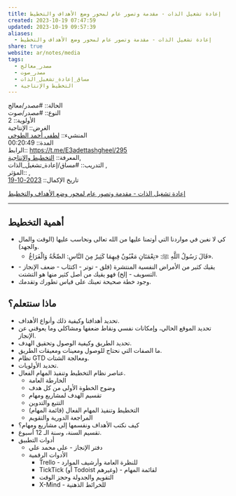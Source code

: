 ```yaml
---  
title: إعادة تشغيل الذات - مقدمة وتصور عام لمحور وضع الأهداف والتخطيط  
created: 2023-10-19 07:47:59  
updated: 2023-10-19 09:57:39  
aliases:  
  - إعادة تشغيل الذات - مقدمة وتصور عام لمحور وضع الأهداف والتخطيط  
share: true  
website: ar/notes/media  
tags:  
  - مصدر_معالج  
  - مصدر_صوت  
  - مساق_إعادة_تشغيل_الذات  
  - التخطيط واﻹنتاجية  
---  
```

  
  
  
الحالة:: #مصدر/معالج    
النوع:: #مصدر/صوت    
اﻷولوية:: 2    
الغرض:: الإنتاجية    
المنشيء:: [لطفي أحمد الطوخي](%D9%84%D8%B7%D9%81%D9%8A%20%D8%A3%D8%AD%D9%85%D8%AF%20%D8%A7%D9%84%D8%B7%D9%88%D8%AE%D9%8A.md)    
المدة:: 00:20:49    
الرابط:: <https://t.me/E3adettashgheel/295>    
المعرفة:: [التخطيط واﻹنتاجية](%D8%A7%D9%84%D8%AA%D8%AE%D8%B7%D9%8A%D8%B7%20%D9%88%D8%A7%EF%BB%B9%D9%86%D8%AA%D8%A7%D8%AC%D9%8A%D8%A9.md),    
التدريب:: #مساق/إعادة_تشغيل_الذات ,    
المؤثر:: ,    
تاريخ اﻹكمال:: [2023-10-19](2023-10-19.md)  
  
[إعادة تشغيل الذات - مقدمة وتصور عام لمحور وضع الأهداف والتخطيط](https://t.me/E3adettashgheel/296)  
  
---  
  
## أهمية التخطيط  
  
- كي لا نغبن في مواردنا التي أوتمنا عليها من الله تعالى ونحاسب عليها (الوقت والمال والجهد).  
  - قَالَ رَسُولُ اللَّهِ ﷺ: «نِعْمَتَانِ مَغْبُونٌ فِيهِمَا كَثِيرٌ مِنَ النَّاسِ: الصِّحَّةُ وَالْفَرَاغُ».  
- يقيك كثير من الأمراض النفسية المنتشرة (قلق - توتر - اكتئاب - ضعف اﻹنجاز - التسويف - إلخ) فهو يقيك من أصل كثير منها هو التشتت.  
- وجود خطة صحيحة تعينك على قياس تطورك وتقدمك.  
  
## ماذا سنتعلم؟  
  
- تحديد أهدافنا وكيفية ذلك وأنواع الأهداف.  
- تحديد الموقع الحالي، وإمكانات نفسي ونقاط ضعفها ومشاكلي وما يعوقني عن الإنجاز.  
- تحديد الطريق وكيفية الوصول وتحقيق الهدف.  
- ما الصفات التي نحتاج للوصول ومعينات ومعيقات الطريق.  
- نظام GTD ومعالجة الشتات.  
- تحديد الأولويات.  
- عناصر نظام التخطيط وتنفيذ المهام الفعال.  
  - الخارطة العامة  
  - وضوح الخطوة الأولى من كل هدف  
  - تقسيم الهدف لمشاريع ومهام  
  - التتبع والتدوين  
  - التخطيط وتنفيذ المهام الفعال (قائمة المهام)  
  - المراجعة الدورية والتقويم  
- كيف نكتب الأهداف ونقسمها إلى مشاريع ومهام؟  
- تقسيم السنة، وسنة الـ 12 أسبوع.  
- أدوات التطبيق  
  - دفتر الإنجاز - علي محمد علي  
  - الأدوات الرقمية  
    - Trello - للنظرة العامة وأرشيف الموارد  
    - TickTick (أو Todoist وغيرهم) - لقائمة المهام  
    - التقويم والجدولة وحجز الوقت  
    - X-Mind - للخرائط الذهنية  
